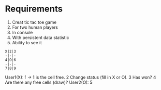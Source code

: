 # Requirements #

1. Creat tic tac toe game
2. For two human players
3. In console
4. With persistent data statistic
5. Ability to see it

```
X|2|3
-|-|-
4|O|6
-|-|-
7|8|9
```
User1(X): 1 -> 1 is the cell free. 2 Change status (fill in X or O). 3 Has won? 4 Are there any free cells (draw)?
User2(O): 5
